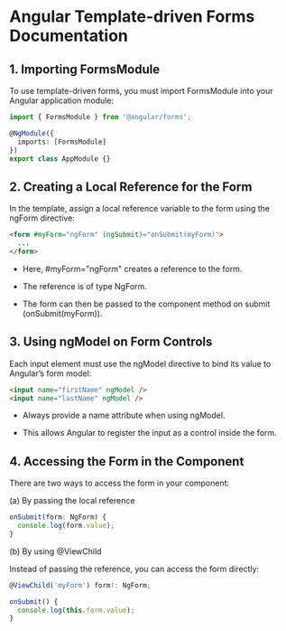 # Angular Template-driven Forms Documentation
## 1. Importing FormsModule

To use template-driven forms, you must import FormsModule into your Angular application module:
```typescript
import { FormsModule } from '@angular/forms';

@NgModule({
  imports: [FormsModule]
})
export class AppModule {}
```

## 2. Creating a Local Reference for the Form

In the template, assign a local reference variable to the form using the ngForm directive:

```html
<form #myForm="ngForm" (ngSubmit)="onSubmit(myForm)">
  ...
</form>
```

- Here, #myForm="ngForm" creates a reference to the form.

- The reference is of type NgForm.

- The form can then be passed to the component method on submit (onSubmit(myForm)).

## 3. Using ngModel on Form Controls

Each input element must use the ngModel directive to bind its value to Angular’s form model:
```html
<input name="firstName" ngModel />
<input name="lastName" ngModel />
```

- Always provide a name attribute when using ngModel.

- This allows Angular to register the input as a control inside the form.

## 4. Accessing the Form in the Component

There are two ways to access the form in your component:

(a) By passing the local reference
```typescript
onSubmit(form: NgForm) {
  console.log(form.value);
}
```
(b) By using @ViewChild

Instead of passing the reference, you can access the form directly:
```typescript
@ViewChild('myForm') form!: NgForm;

onSubmit() {
  console.log(this.form.value);
}
```